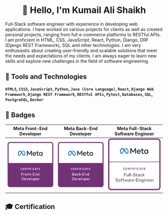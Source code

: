 <div style="text-align: center;">
    <h1><strong>👋 Hello, I'm Kumail Ali Shaikh</strong></h1>
</div>
Full-Stack software engineer with experience in developing web applications. I have worked on various projects for clients as well as created personal projects, ranging from full e-commerce platforms to RESTful APIs. I am proficient in HTML, CSS, JavaScript, React, Python, Django, DRF (Django REST Framework), SQL and other technologies. I am very enthusiastic about creating user-friendly and scalable solutions that meet the needs and expectations of my clients. I am always eager to learn new skills and explore new challenges in the field of software engineering.

## **🚀 Tools and Technologies**

**`HTML5`, `CSS3`, `JavaScript`, `Python`, `Java (Core Language)`, `React`, `Django Web Framework`, `Django REST Framework`, `RESTful APIs`, `Pytest`, `Databases`, `SQL`, `PostgreSQL`, `Docker`**

## **🔖 Badges**

| Meta Front-End Developer                                     | Meta Back-End Developer                                     | Meta Full-Stack Software Engineer                            |
| ------------------------------------------------------------ | ----------------------------------------------------------- | ------------------------------------------------------------ |
| ![?](assets/images/meta-front-end-developer-certificate.png) | ![?](assets/images/meta-back-end-developer-certificate.png) | ![?](assets/images/meta-full-stack-engineer-certificate.png) |

## **🎓 Certification**

<!---
- 👋 Hi, I’m @kumailalidev
- 👀 I’m interested in ...
- 🌱 I’m currently learning ...
- 💞️ I’m looking to collaborate on ...
- 📫 How to reach me ...
--->

<!---
kumailalidev/kumailalidev is a ✨ special ✨ repository because its `README.md` (this file) appears on your GitHub profile.
You can click the Preview link to take a look at your changes.
--->
